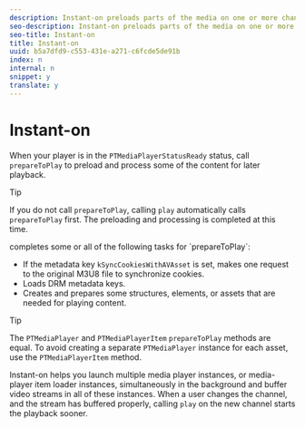 ```yaml
---
description: Instant-on preloads parts of the media on one or more channels. After a user selects or switches channels, the content starts sooner because some of the buffering has already completed.
seo-description: Instant-on preloads parts of the media on one or more channels. After a user selects or switches channels, the content starts sooner because some of the buffering has already completed.
seo-title: Instant-on
title: Instant-on
uuid: b5a7dfd9-c553-431e-a271-c6fcde5de91b
index: n
internal: n
snippet: y
translate: y
---
```


# Instant-on

When your player is in the `PTMediaPlayerStatusReady` status, call `prepareToPlay` to preload and process some of the content for later playback. 

>[!TIP]
>
>If you do not call `prepareToPlay`, calling `play` automatically calls `prepareToPlay` first. The preloading and processing is completed at this time. 


<!-- PH element: phrases/primetime-sdk-name --> completes some or all of the following tasks for `prepareToPlay`: 
* If the metadata key `kSyncCookiesWithAVAsset` is set,  <!-- PH element: phrases/primetime-sdk-name --> makes one request to the original M3U8 file to synchronize cookies.
* Loads DRM metadata keys.
* Creates and prepares some structures, elements, or assets that are needed for playing content.


>[!TIP]
>
>The `PTMediaPlayer` and `PTMediaPlayerItem` `prepareToPlay` methods are equal. To avoid creating a separate `PTMediaPlayer` instance for each asset, use the `PTMediaPlayerItem` method. 

Instant-on helps you launch multiple media player instances, or media-player item loader instances, simultaneously in the background and buffer video streams in all of these instances. When a user changes the channel, and the stream has buffered properly, calling `play` on the new channel starts the playback sooner. 
